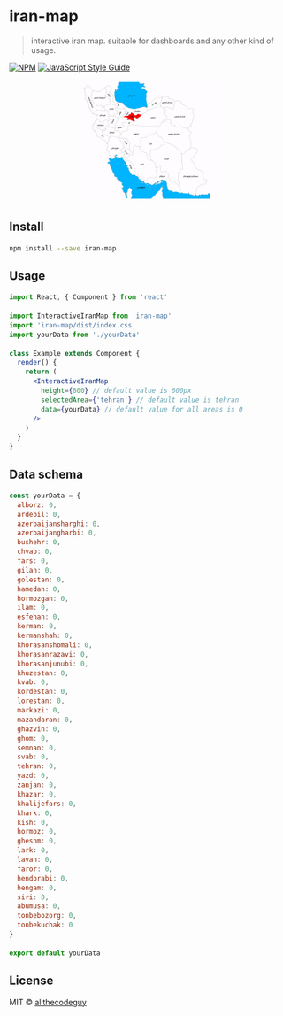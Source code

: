 # iran-map

> interactive iran map. suitable for dashboards and any other kind of usage.

[![NPM](https://img.shields.io/npm/v/iran-map.svg)](https://www.npmjs.com/package/iran-map) [![JavaScript Style Guide](https://img.shields.io/badge/code_style-standard-brightgreen.svg)](https://standardjs.com)

<div align="center">
    <img src="./InteractiveIranMap1.gif" width="250">
</div>

## Install

```bash
npm install --save iran-map
```

## Usage

```jsx
import React, { Component } from 'react'

import InteractiveIranMap from 'iran-map'
import 'iran-map/dist/index.css'
import yourData from './yourData'

class Example extends Component {
  render() {
    return (
      <InteractiveIranMap
        height={600} // default value is 600px
        selectedArea={'tehran'} // default value is tehran
        data={yourData} // default value for all areas is 0
      />
    )
  }
}
```

## Data schema

```jsx
const yourData = {
  alborz: 0,
  ardebil: 0,
  azerbaijansharghi: 0,
  azerbaijangharbi: 0,
  bushehr: 0,
  chvab: 0,
  fars: 0,
  gilan: 0,
  golestan: 0,
  hamedan: 0,
  hormozgan: 0,
  ilam: 0,
  esfehan: 0,
  kerman: 0,
  kermanshah: 0,
  khorasanshomali: 0,
  khorasanrazavi: 0,
  khorasanjunubi: 0,
  khuzestan: 0,
  kvab: 0,
  kordestan: 0,
  lorestan: 0,
  markazi: 0,
  mazandaran: 0,
  ghazvin: 0,
  ghom: 0,
  semnan: 0,
  svab: 0,
  tehran: 0,
  yazd: 0,
  zanjan: 0,
  khazar: 0,
  khalijefars: 0,
  khark: 0,
  kish: 0,
  hormoz: 0,
  gheshm: 0,
  lark: 0,
  lavan: 0,
  faror: 0,
  hendorabi: 0,
  hengam: 0,
  siri: 0,
  abumusa: 0,
  tonbebozorg: 0,
  tonbekuchak: 0
}

export default yourData
```

## License

MIT © [alithecodeguy](https://github.com/alithecodeguy)
